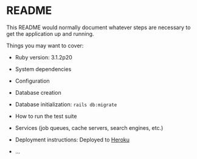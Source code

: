 # README

This README would normally document whatever steps are necessary to get the
application up and running.

Things you may want to cover:

* Ruby version: 3.1.2p20

* System dependencies

* Configuration

* Database creation

* Database initialization: ```rails db:migrate```

* How to run the test suite

* Services (job queues, cache servers, search engines, etc.)

* Deployment instructions: Deployed to [Heroku](https://calm-dusk-94765-f3d38b42ea68.herokuapp.com/movies)

* ...
